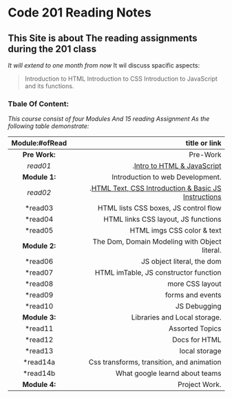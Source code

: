 # Code 201 Reading Notes
## This Site is about The reading assignments during the 201 class
*It will extend to one month from now*
It wil discuss spacific aspects:
> Introduction to HTML
> Introduction to CSS
> Introduction to JavaScript and its functions.

### Tbale Of Content:

*This course consist of four Modules And 15 reading Assignment As the following table demonstrate:*



Module:#ofRead |  title or link  
:-----------------: |-------------:
**Pre Work:** |Pre-Work|
  *read01*|.[Intro to HTML & JavaScript](https://mrabdsaif.github.io/reading-notes-201/read01)
**Module 1:** |Introduction to web Development.
  *read02*| .[HTML Text, CSS Introduction & Basic JS Instructions](https://mrabdsaif.github.io/reading-notes-201/read02)
  *read03|HTML lists CSS boxes, JS control flow
  *read04|HTML links CSS layout, JS functions
  *read05|HTML imgs CSS color & text
**Module 2:** |The Dom, Domain Modeling with Object literal.
  *read06|JS object literal, the dom
 *read07|HTML imTable, JS constructor function
 *read08|more CSS layout
 *read09|forms and events
 *read10|JS Debugging
**Module 3:** |Libraries and Local storage.
 *read11|Assorted Topics
 *read12|Docs for HTML
 *read13|local storage
 *read14a|Css transforms, transition, and animation
 *read14b|What google learnd about teams
**Module 4:**| Project Work.



